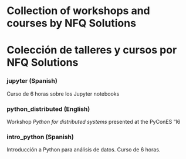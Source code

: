 # Collection of workshops and courses by NFQ Solutions
# Colección de talleres y cursos por NFQ Solutions

### jupyter (Spanish)

Curso de 6 horas sobre los Jupyter notebooks

### python_distributed (English)

Workshop *Python for distributed systems* presented at the PyConES '16

### intro_python (Spanish)

Introducción a Python para análisis de datos. Curso de 6 horas.
